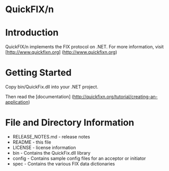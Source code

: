 QuickFIX/n
==========

Introduction
============
QuickFIX/n implements the FIX protocol on .NET.
For more information, visit [http://www.quickfixn.org] (http://www.quickfixn.org)

Getting Started
===============
Copy bin/QuickFix.dll into your .NET project.

Then read the [documentation] (http://quickfixn.org/tutorial/creating-an-application)

File and Directory Information
==============================
* RELEASE_NOTES.md - release notes
* README - this file
* LICENSE - license information
* bin - Contains the QuickFix.dll library
* config - Contains sample config files for an acceptor or initiator
* spec - Contains the various FIX data dictionaries
